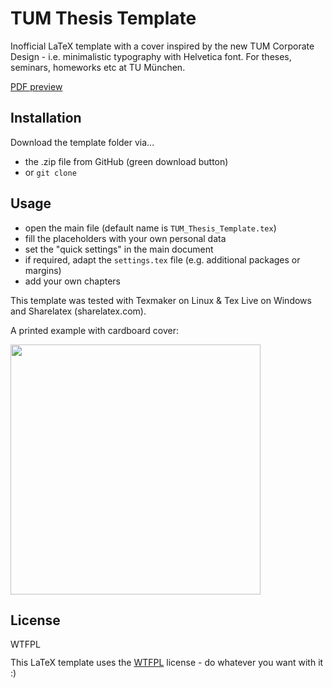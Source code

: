 # TUM Thesis Template

Inofficial LaTeX template with a cover inspired by the new TUM Corporate Design - i.e. minimalistic typography with Helvetica font. For theses, seminars, homeworks etc at TU München.

[PDF preview](https://github.com/MichaelGrupp/TTT/raw/master/TUM_Thesis_Template.pdf "PDF preview")


## Installation

Download the template folder via...
* the .zip file from GitHub (green download button)
* or `git clone`

## Usage

* open the main file (default name is `TUM_Thesis_Template.tex`)
* fill the placeholders with your own personal data
* set the "quick settings" in the main document
* if required, adapt the `settings.tex` file (e.g. additional packages or margins)
* add your own chapters

This template was tested with Texmaker on Linux & Tex Live on Windows and Sharelatex (sharelatex.com).

A printed example with cardboard cover:

<img src="https://user-images.githubusercontent.com/8985495/31183508-1278348c-a927-11e7-84fd-08fce59843fa.jpg" width=400/>

## License
<a href="http://www.wtfpl.net/"><img
       src="http://www.wtfpl.net/wp-content/uploads/2012/12/wtfpl-badge-4.png"
       width="80" height="15" alt="WTFPL" /></a>
       
This LaTeX template uses the [WTFPL](http://www.wtfpl.net/) license - do whatever you want with it :)
